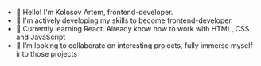 - 👋 Hello! I'm Kolosov Artem, frontend-developer.
- 👀 I'm actively developing my skills to become frontend-developer.
- 🌱 Currently learning React. Already know how to work with HTML, CSS and JavaScript
- 💞️ I’m looking to collaborate on interesting projects, fully immerse myself into those projects

<!---
KolosovArtem/KolosovArtem is a ✨ special ✨ repository because its `README.md` (this file) appears on your GitHub profile.
You can click the Preview link to take a look at your changes.
--->
